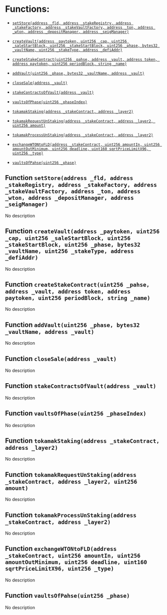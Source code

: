 # Functions:

- [`setStore(address _fld, address _stakeRegistry, address _stakeFactory, address _stakeVaultFactory, address _ton, address _wton, address _depositManager, address _seigManager)`](#IStake1Logic-setStore-address-address-address-address-address-address-address-address-)

- [`createVault(address _paytoken, uint256 _cap, uint256 _saleStartBlock, uint256 _stakeStartBlock, uint256 _phase, bytes32 _vaultName, uint256 _stakeType, address _defiAddr)`](#IStake1Logic-createVault-address-uint256-uint256-uint256-uint256-bytes32-uint256-address-)

- [`createStakeContract(uint256 _pahse, address _vault, address token, address paytoken, uint256 periodBlock, string _name)`](#IStake1Logic-createStakeContract-uint256-address-address-address-uint256-string-)

- [`addVault(uint256 _phase, bytes32 _vaultName, address _vault)`](#IStake1Logic-addVault-uint256-bytes32-address-)

- [`closeSale(address _vault)`](#IStake1Logic-closeSale-address-)

- [`stakeContractsOfVault(address _vault)`](#IStake1Logic-stakeContractsOfVault-address-)

- [`vaultsOfPhase(uint256 _phaseIndex)`](#IStake1Logic-vaultsOfPhase-uint256-)

- [`tokamakStaking(address _stakeContract, address _layer2)`](#IStake1Logic-tokamakStaking-address-address-)

- [`tokamakRequestUnStaking(address _stakeContract, address _layer2, uint256 amount)`](#IStake1Logic-tokamakRequestUnStaking-address-address-uint256-)

- [`tokamakProcessUnStaking(address _stakeContract, address _layer2)`](#IStake1Logic-tokamakProcessUnStaking-address-address-)

- [`exchangeWTONtoFLD(address _stakeContract, uint256 amountIn, uint256 amountOutMinimum, uint256 deadline, uint160 sqrtPriceLimitX96, uint256 _type)`](#IStake1Logic-exchangeWTONtoFLD-address-uint256-uint256-uint256-uint160-uint256-)

- [`vaultsOfPahse(uint256 _phase)`](#IStake1Logic-vaultsOfPahse-uint256-)

## Function `setStore(address _fld, address _stakeRegistry, address _stakeFactory, address _stakeVaultFactory, address _ton, address _wton, address _depositManager, address _seigManager) `

No description

## Function `createVault(address _paytoken, uint256 _cap, uint256 _saleStartBlock, uint256 _stakeStartBlock, uint256 _phase, bytes32 _vaultName, uint256 _stakeType, address _defiAddr) `

No description

## Function `createStakeContract(uint256 _pahse, address _vault, address token, address paytoken, uint256 periodBlock, string _name) `

No description

## Function `addVault(uint256 _phase, bytes32 _vaultName, address _vault) `

No description

## Function `closeSale(address _vault) `

No description

## Function `stakeContractsOfVault(address _vault) `

No description

## Function `vaultsOfPhase(uint256 _phaseIndex) `

No description

## Function `tokamakStaking(address _stakeContract, address _layer2) `

No description

## Function `tokamakRequestUnStaking(address _stakeContract, address _layer2, uint256 amount) `

No description

## Function `tokamakProcessUnStaking(address _stakeContract, address _layer2) `

No description

## Function `exchangeWTONtoFLD(address _stakeContract, uint256 amountIn, uint256 amountOutMinimum, uint256 deadline, uint160 sqrtPriceLimitX96, uint256 _type) `

No description

## Function `vaultsOfPahse(uint256 _phase) `

No description
